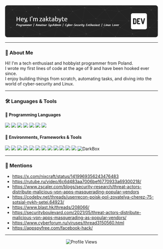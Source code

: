 ![Header](./github-header-image.png)

---

### 🧠 About Me

Hi! I'm a tech enthusiast and hobbyist programmer from Poland.  
I wrote my first lines of code at the age of 9 and have been hooked ever since.  
I enjoy building things from scratch, automating tasks, and diving into the world of cyber-security and Linux.

---

### 🛠️ Languages & Tools

#### 💬 Programming Languages
<p>
  <img src="https://img.shields.io/badge/Python-3776AB?style=flat&logo=python&logoColor=white"/>
  <img src="https://img.shields.io/badge/HTML5-E34F26?style=flat&logo=html5&logoColor=white"/>
  <img src="https://img.shields.io/badge/CSS3-1572B6?style=flat&logo=css3&logoColor=white"/>
  <img src="https://img.shields.io/badge/JavaScript-F7DF1E?style=flat&logo=javascript&logoColor=black"/>
  <img src="https://img.shields.io/badge/Batch-0078D6?style=flat&logo=gnometerminal&logoColor=white"/>
  <img src="https://img.shields.io/badge/AutoIt-1C3552?style=flat&logo=autoit&logoColor=white"/>
  <img src="https://img.shields.io/badge/Lua-2C2D72?style=flat&logo=lua&logoColor=white"/>
</p>

#### 🧰 Environments, Frameworks & Tools
<p>
  <img src="https://img.shields.io/badge/Windows-0078D6?style=flat&logo=windows&logoColor=white"/>
  <img src="https://img.shields.io/badge/Linux-FCC624?style=flat&logo=linux&logoColor=black"/>
  <img src="https://img.shields.io/badge/Raspberry%20Pi-C51A4A?style=flat&logo=raspberry-pi&logoColor=white"/>
  <img src="https://img.shields.io/badge/Brave-FF7139?style=flat&logo=brave&logoColor=white"/>
  <img src="https://img.shields.io/badge/VSCodium-007ACC?style=flat&logo=visual-studio-code&logoColor=white"/>
  <img src="https://img.shields.io/badge/VirtualBox-183A61?style=flat&logo=virtualbox&logoColor=white"/>
  <img src="https://img.shields.io/badge/MySQL-4479A1?style=flat&logo=mysql&logoColor=white"/>
  <img src="https://img.shields.io/badge/Docker-2496ED?style=flat&logo=docker&logoColor=white"/>
  <img src="https://img.shields.io/badge/Flask-000000?style=flat&logo=flask&logoColor=white"/>
  <img src="https://img.shields.io/badge/Selenium-43B02A?style=flat&logo=selenium&logoColor=white"/>
  <img src="https://img.shields.io/badge/PyAutoGUI-A6B91A?style=flat&logo=python&logoColor=white"/>
  <img src="https://img.shields.io/badge/Regex-CC342D?style=flat&logoColor=white"/>
  <img src="https://img.shields.io/badge/DarkBox-222222?style=flat&logo=gnometerminal&logoColor=white" alt="DarkBox"/>
</p>

---

### 🧾 Mentions

* https://x.com/nixcraft/status/1419969356243476483
* https://rutube.ru/video/6c6d483aa7006bef6770933a69300218/
* https://www.zscaler.com/blogs/security-research/threat-actors-distribute-malicious-vpn-apps-masquerading-popular-vendors
* https://codeby.net/threads/userrecon-poisk-pol-zovatelya-cherez-75-sotsial-nykh-setei.64923/
* https://www.blast.hk/threads/208066/
* https://securityboulevard.com/2021/05/threat-actors-distribute-malicious-vpn-apps-masquerading-as-popular-vendors/
* https://www.cyberforum.ru/viruses/thread3150560.html
* https://appspyfree.com/facebook-hack/

---

<p align="center">
  <img src="https://komarev.com/ghpvc/?username=hXR16F&color=blue" alt="Profile Views" />
</p>

